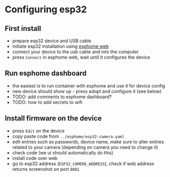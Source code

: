# Configuring esp32


## First install

- prepare esp32 device and USB cable
- initiate esp32 installation using [esphome web](https://web.esphome.io/)
- connect your device to the usb cable and into the computer
- press `Connect` in esphome web, wait until it configures the device

## Run esphome dashboard

- the easiest is to run container with esphome and use it for device config
- new device should show up - press adopt and configure it (see below)
- TODO: add comments to esphome dashboard?
- TODO: how to add secrets to wifi

## Install firmware on the device

- press `Edit` on the device
- copy paste code from `../esphome/esp32-camera.yaml`
- edit entries such as passwords, device name, make sure to alter entries
  related to your camera (depending on camera you need to change it)
- check code (we ui should automatically do this)
- install code over web
- go to esp32 address (`ESP32_CAMERA_ADDRESS`),
  check if web address returns screenshot on port `8081`
